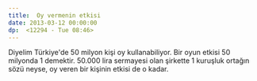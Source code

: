 ```yaml
---
title:  Oy vermenin etkisi
date: 2013-03-12 00:00:00
dp:  <12294 - Tue 08:46>
---
```



Diyelim Türkiye'de 50 milyon kişi oy kullanabiliyor. Bir oyun etkisi
50 milyonda 1 demektir. 50.000 lira sermayesi olan şirkette 1 kuruşluk
ortağın sözü neyse, oy veren bir kişinin etkisi de o kadar. 
